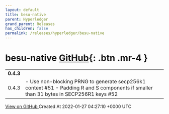 ```yaml
---
layout: default
title: besu-native
parent: Hyperledger
grand_parent: Releases
has_children: false
permalink: /releases/hyperledger/besu-native
---
```


# besu-native <span class="fs-3 right-align">[GitHub](https://github.com/hyperledger/besu-native){: .btn .mr-4 }</span>


<div>
    <table>
        <tr>
            <td colspan="2">
                <b>
                    0.4.3
                </b>
            </td>
        </tr>
        <tr>
            <td>
                <span class="chip">
                    0.4.3
                </span>
            </td>
            <td>
                - Use non-blocking PRNG to generate secp256k1 context #51
- Padding R and S components if smaller than 31 bytes in SECP256R1 keys #52
            </td>
        </tr>
    </table>
    <a href="https://github.com/hyperledger/besu-native/releases/tag/0.4.3" class=".btn">
        View on GitHub
    </a>
    <span class="right-align">
        Created At 2022-01-27 04:27:10 +0000 UTC
    </span>
</div>

